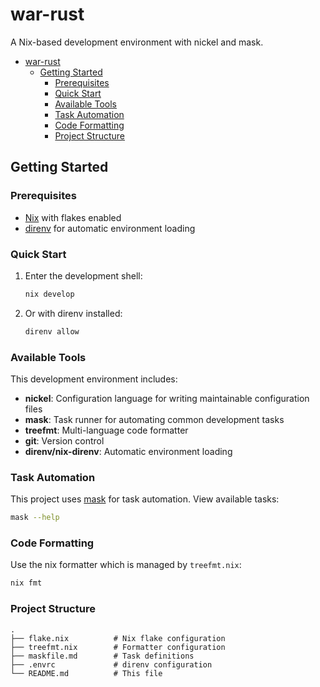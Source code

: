 # war-rust

A Nix-based development environment with nickel and mask.

<!-- mdformat-toc start --slug=github --no-anchors --maxlevel=6 --minlevel=1 -->

- [war-rust](#project-name)
  - [Getting Started](#getting-started)
    - [Prerequisites](#prerequisites)
    - [Quick Start](#quick-start)
    - [Available Tools](#available-tools)
    - [Task Automation](#task-automation)
    - [Code Formatting](#code-formatting)
    - [Project Structure](#project-structure)

<!-- mdformat-toc end -->

## Getting Started

### Prerequisites

- [Nix](https://nixos.org/download.html) with flakes enabled
- [direnv](https://direnv.net/) for automatic environment loading

### Quick Start

1. Enter the development shell:

   ```bash
   nix develop
   ```

1. Or with direnv installed:

   ```bash
   direnv allow
   ```

### Available Tools

This development environment includes:

- **nickel**: Configuration language for writing maintainable configuration files
- **mask**: Task runner for automating common development tasks
- **treefmt**: Multi-language code formatter
- **git**: Version control
- **direnv/nix-direnv**: Automatic environment loading

### Task Automation

This project uses [mask](https://github.com/jacobdeichert/mask) for task automation. View available tasks:

```bash
mask --help
```

### Code Formatting

Use the nix formatter which is managed by `treefmt.nix`:

```bash
nix fmt
```

### Project Structure

```
.
├── flake.nix          # Nix flake configuration
├── treefmt.nix        # Formatter configuration
├── maskfile.md        # Task definitions
├── .envrc             # direnv configuration
└── README.md          # This file
```
